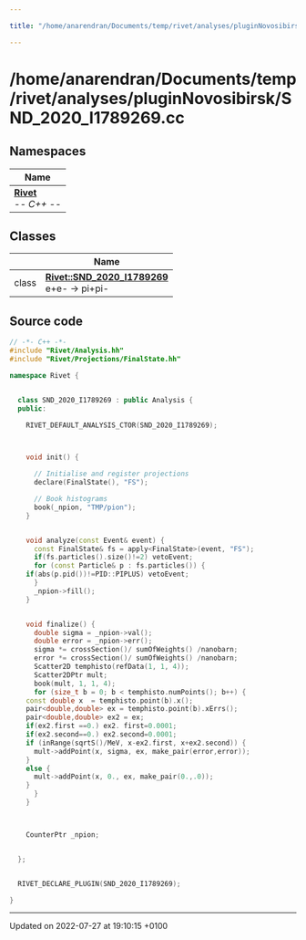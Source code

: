 ```yaml
---

title: "/home/anarendran/Documents/temp/rivet/analyses/pluginNovosibirsk/SND_2020_I1789269.cc"

---
```


# /home/anarendran/Documents/temp/rivet/analyses/pluginNovosibirsk/SND_2020_I1789269.cc



## Namespaces

| Name           |
| -------------- |
| **[Rivet](http://example.org/namespaces/namespacerivet/)** <br>-*- C++ -*-  |

## Classes

|                | Name           |
| -------------- | -------------- |
| class | **[Rivet::SND_2020_I1789269](http://example.org/classes/classrivet_1_1snd__2020__i1789269/)** <br>e+e- -> pi+pi-  |




## Source code

```cpp
// -*- C++ -*-
#include "Rivet/Analysis.hh"
#include "Rivet/Projections/FinalState.hh"

namespace Rivet {


  class SND_2020_I1789269 : public Analysis {
  public:

    RIVET_DEFAULT_ANALYSIS_CTOR(SND_2020_I1789269);



    void init() {

      // Initialise and register projections
      declare(FinalState(), "FS");

      // Book histograms
      book(_npion, "TMP/pion");
    }


    void analyze(const Event& event) {
      const FinalState& fs = apply<FinalState>(event, "FS");
      if(fs.particles().size()!=2) vetoEvent;
      for (const Particle& p : fs.particles()) {
    if(abs(p.pid())!=PID::PIPLUS) vetoEvent;
      }
      _npion->fill();
    }


    void finalize() {
      double sigma = _npion->val();
      double error = _npion->err();
      sigma *= crossSection()/ sumOfWeights() /nanobarn;
      error *= crossSection()/ sumOfWeights() /nanobarn;
      Scatter2D temphisto(refData(1, 1, 4));
      Scatter2DPtr mult;
      book(mult, 1, 1, 4);
      for (size_t b = 0; b < temphisto.numPoints(); b++) {
    const double x  = temphisto.point(b).x();
    pair<double,double> ex = temphisto.point(b).xErrs();
    pair<double,double> ex2 = ex;
    if(ex2.first ==0.) ex2. first=0.0001;
    if(ex2.second==0.) ex2.second=0.0001;
    if (inRange(sqrtS()/MeV, x-ex2.first, x+ex2.second)) {
      mult->addPoint(x, sigma, ex, make_pair(error,error));
    }
    else {
      mult->addPoint(x, 0., ex, make_pair(0.,.0));
    }
      }
    }



    CounterPtr _npion;


  };


  RIVET_DECLARE_PLUGIN(SND_2020_I1789269);

}
```


-------------------------------

Updated on 2022-07-27 at 19:10:15 +0100
